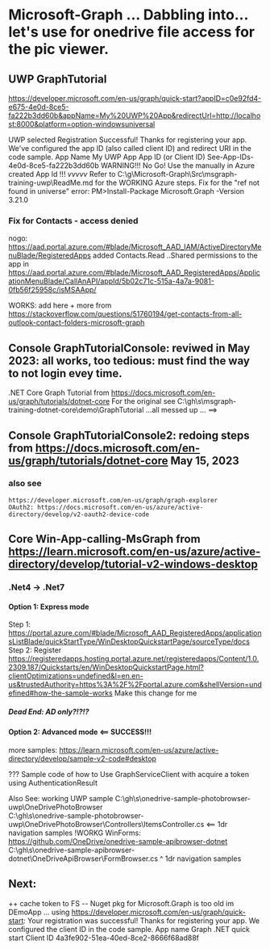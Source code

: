 # Microsoft-Graph ... Dabbling into... let's use for onedrive file access for the pic viewer.

## UWP  GraphTutorial

https://developer.microsoft.com/en-us/graph/quick-start?appID=c0e92fd4-e675-4e0d-8ce5-fa222b3dd60b&appName=My%20UWP%20App&redirectUrl=http://localhost:8000&platform=option-windowsuniversal

UWP selected
Registration Successful!
  Thanks for registering your app. We've configured the app ID (also called client ID) and redirect URI in the code sample.
  App Name              My UWP App
  App ID (or Client ID) See-App-IDs-4e0d-8ce5-fa222b3dd60b
    WARNING!!! No Go! Use the manually in Azure created App Id !!!       _vvvvv_
Refer to C:\g\Microsoft-Graph\Src\msgraph-training-uwp\ReadMe.md for the WORKING Azure steps.
Fix for the "ref not found in universe" error:   PM>Install-Package Microsoft.Graph -Version 3.21.0

### Fix for Contacts - access denied 
  nogo: https://aad.portal.azure.com/#blade/Microsoft_AAD_IAM/ActiveDirectoryMenuBlade/RegisteredApps
    added Contacts.Read ..Shared permissions to the app in https://aad.portal.azure.com/#blade/Microsoft_AAD_RegisteredApps/ApplicationMenuBlade/CallAnAPI/appId/5b02c71c-515a-4a7a-9081-0fb56f25958c/isMSAApp/

  WORKS: add here <data name="Scopes" xml:space="preserve"> + more from https://stackoverflow.com/questions/51760194/get-contacts-from-all-outlook-contact-folders-microsoft-graph


## Console  GraphTutorialConsole:   reviwed in May 2023:  all works, too tedious: must find the way to not login evey time.
.NET Core Graph Tutorial  from  https://docs.microsoft.com/en-us/graph/tutorials/dotnet-core
For the original see C:\gh\s\msgraph-training-dotnet-core\demo\GraphTutorial 
...all messed up ... ==> 
## Console  GraphTutorialConsole2:  redoing steps from  https://docs.microsoft.com/en-us/graph/tutorials/dotnet-core  May 15, 2023

### also see 
    https://developer.microsoft.com/en-us/graph/graph-explorer
    OAuth2: https://docs.microsoft.com/en-us/azure/active-directory/develop/v2-oauth2-device-code



## Core  Win-App-calling-MsGraph  from  https://learn.microsoft.com/en-us/azure/active-directory/develop/tutorial-v2-windows-desktop
### .Net4 -> .Net7
#### Option 1: Express mode
  Step 1: https://portal.azure.com/#blade/Microsoft_AAD_RegisteredApps/applicationsListBlade/quickStartType/WinDesktopQuickstartPage/sourceType/docs
  Step 2: Register 
    https://registeredapps.hosting.portal.azure.net/registeredapps/Content/1.0.2309.187/Quickstarts/en/WinDesktopQuickstartPage.html?clientOptimizations=undefined&l=en.en-us&trustedAuthority=https%3A%2F%2Fportal.azure.com&shellVersion=undefined#how-the-sample-works
      Make this change for me
##### Dead End: AD only?!?!?

#### Option 2: Advanced mode  <== SUCCESS!!!  

more samples: https://learn.microsoft.com/en-us/azure/active-directory/develop/sample-v2-code#desktop

??? 
Sample code of how to Use GraphServiceClient with acquire a token using AuthenticationResult

Also See:
  working UWP sample C:\gh\s\onedrive-sample-photobrowser-uwp\OneDrivePhotoBrowser\
                     C:\gh\s\onedrive-sample-photobrowser-uwp\OneDrivePhotoBrowser\Controllers\ItemsController.cs   <==  1dr navigation samples
  !WORKG WinForms:   https://github.com/OneDrive/onedrive-sample-apibrowser-dotnet
                     C:\gh\s\onedrive-sample-apibrowser-dotnet\OneDriveApiBrowser\FormBrowser.cs
                     ^ 1dr navigation samples

## Next:
  ++ cache token to FS
  -- Nuget pkg for Microsoft.Graph is too old im DEmoApp ... 
    using https://developer.microsoft.com/en-us/graph/quick-start:
      Your registration was successful! Thanks for registering your app. We configured the client ID in the code sample.
      App name Graph .NET quick start
      Client ID 4a3fe902-51ea-40ed-8ce2-8666f68ad88f


